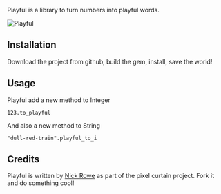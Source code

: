 Playful is a library to turn numbers into playful words.

![Playful](http://dl.dropbox.com/u/59591/playful.png)

Installation
------------
Download the project from github, build the gem, install, save the world!

Usage
-----  
Playful add a new method to Integer

    123.to_playful

And also a new method to String

    "dull-red-train".playful_to_i
    
Credits
-------
Playful is written by [Nick Rowe](http://dcxn.com) as part of the pixel curtain project.  Fork it and do something cool!